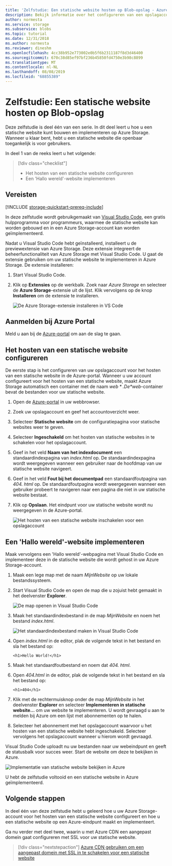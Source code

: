 ```yaml
---
title: 'Zelfstudie: Een statische website hosten op Blob-opslag - Azure Storage'
description: Bekijk informatie over het configureren van een opslagaccount voor het hosten van een statische website en het implementeren van een statische website op Azure Storage.
author: normesta
ms.service: storage
ms.subservice: blobs
ms.topic: tutorial
ms.date: 12/31/2018
ms.author: normesta
ms.reviewer: dineshm
ms.openlocfilehash: 4cc38b952e773002e0b5f6b2311187f8d3d46400
ms.sourcegitcommit: 670c38d85ef97bf236b45850fd4750e3b98c8899
ms.translationtype: MT
ms.contentlocale: nl-NL
ms.lasthandoff: 08/08/2019
ms.locfileid: "68855389"
---
```

<!---Customer intent: I want to host files for a static website in Blob storage and access the website from an Azure endpoint.--->

# <a name="tutorial-host-a-static-website-on-blob-storage"></a>Zelfstudie: Een statische website hosten op Blob-opslag

Deze zelfstudie is deel één van een serie. In dit deel leert u hoe u een statische website kunt bouwen en implementeren op Azure Storage. Wanneer u klaar bent, hebt u een statische website die openbaar toegankelijk is voor gebruikers. 

In deel 1 van de reeks leert u het volgende:

> [!div class="checklist"]
> * Het hosten van een statische website configureren
> * Een 'Hallo wereld'-website implementeren

## <a name="prerequisites"></a>Vereisten

[!INCLUDE [storage-quickstart-prereq-include](../../../includes/storage-quickstart-prereq-include.md)]

In deze zelfstudie wordt gebruikgemaakt van [Visual Studio Code](https://code.visualstudio.com/download), een gratis hulpprogramma voor programmeurs, waarmee de statische website kan worden gebouwd en in een Azure Storage-account kan worden geïmplementeerd.

Nadat u Visual Studio Code hebt geïnstalleerd, installeert u de previewextensie van Azure Storage. Deze extensie integreert de beheerfunctionaliteit van Azure Storage met Visual Studio Code. U gaat de extensie gebruiken om uw statische website te implementeren in Azure Storage. De extensie installeren:

1. Start Visual Studio Code.
2. Klik op **Extensies** op de werkbalk. Zoek naar *Azure Storage* en selecteer de **Azure Storage**-extensie uit de lijst. Klik vervolgens op de knop **Installeren** om de extensie te installeren.

    ![De Azure Storage-extensie installeren in VS Code](media/storage-blob-static-website-host/install-extension-vs-code.png)

## <a name="sign-in-to-the-azure-portal"></a>Aanmelden bij Azure Portal

Meld u aan bij de [Azure-portal](https://portal.azure.com/) om aan de slag te gaan.

## <a name="configure-static-website-hosting"></a>Het hosten van een statische website configureren

De eerste stap is het configureren van uw opslagaccount voor het hosten van een statische website in de Azure-portal. Wanneer u uw account configureert voor het hosten van een statische website, maakt Azure Storage automatisch een container met de naam *$web*. De *$web*-container bevat de bestanden voor uw statische website. 

1. Open de [Azure-portal](https://portal.azure.com/) in uw webbrowser. 
1. Zoek uw opslagaccount en geef het accountoverzicht weer.
1. Selecteer **Statische website** om de configuratiepagina voor statische websites weer te geven.
1. Selecteer **Ingeschakeld** om het hosten van statische websites in te schakelen voor het opslagaccount.
1. Geef in het veld **Naam van het indexdocument** een standaardindexpagina van *index.html* op. De standaardindexpagina wordt weergegeven wanneer een gebruiker naar de hoofdmap van uw statische website navigeert.  
1. Geef in het veld **Fout bij het documentpad** een standaardfoutpagina van *404. html* op. De standaardfoutpagina wordt weergegeven wanneer een gebruiker probeert te navigeren naar een pagina die niet in uw statische website bestaat.
1. Klik op **Opslaan**. Het eindpunt voor uw statische website wordt nu weergegeven in de Azure-portal. 

    ![Het hosten van een statische website inschakelen voor een opslagaccount](media/storage-blob-static-website-host/enable-static-website-hosting.png)

## <a name="deploy-a-hello-world-website"></a>Een 'Hallo wereld'-website implementeren

Maak vervolgens een 'Hallo wereld'-webpagina met Visual Studio Code en implementeer deze in de statische website die wordt gehost in uw Azure Storage-account.

1. Maak een lege map met de naam *MijnWebsite* op uw lokale bestandssysteem. 
1. Start Visual Studio Code en open de map die u zojuist hebt gemaakt in het deelvenster **Explorer**.

    ![De map openen in Visual Studio Code](media/storage-blob-static-website-host/open-folder-vs-code.png)

1. Maak het standaardindexbestand in de map *MijnWebsite* en noem het bestand *index.html*.

    ![Het standaardindexbestand maken in Visual Studio Code](media/storage-blob-static-website-host/create-index-file-vs-code.png)

1. Open *index.html* in de editor, plak de volgende tekst in het bestand en sla het bestand op:

    ```
    <h1>Hello World!</h1>
    ```

1. Maak het standaardfoutbestand en noem dat *404. html*.
1. Open *404.html* in de editor, plak de volgende tekst in het bestand en sla het bestand op:

    ```
    <h1>404</h1>
    ```

1. Klik met de rechtermuisknop onder de map *MijnWebsite* in het deelvenster **Explorer** en selecteer **Implementeren in statische website...**  om uw website te implementeren. U wordt gevraagd u aan te melden bij Azure om een lijst met abonnementen op te halen.

1. Selecteer het abonnement met het opslagaccount waarvoor u het hosten van een statische website hebt ingeschakeld. Selecteer vervolgens het opslagaccount wanneer u hierom wordt gevraagd.

Visual Studio Code uploadt nu uw bestanden naar uw webeindpunt en geeft de statusbalk voor succes weer. Start de website om deze te bekijken in Azure.

![Implementatie van statische website bekijken in Azure](media/storage-blob-static-website-host/view-static-website-endpoint.png)

U hebt de zelfstudie voltooid en een statische website in Azure geïmplementeerd.

## <a name="next-steps"></a>Volgende stappen

In deel één van deze zelfstudie hebt u geleerd hoe u uw Azure Storage-account voor het hosten van een statische website configureert en hoe u een statische website op een Azure-eindpunt maakt en implementeert.

Ga nu verder met deel twee, waarin u met Azure CDN een aangepast domein gaat configureren met SSL voor uw statische website.

> [!div class="nextstepaction"]
> [Azure CDN gebruiken om een aangepast domein met SSL in te schakelen voor een statische website](storage-blob-static-website-custom-domain.md)
